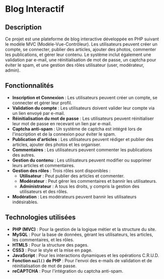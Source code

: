 # Blog Interactif

## Description

Ce projet est une plateforme de blog interactive développée en PHP suivant le modèle MVC (Modèle-Vue-Contrôleur). Les utilisateurs peuvent créer un compte, se connecter, publier des articles, ajouter des photos, commenter les publications, et gérer leur contenu. Le système inclut également une validation par e-mail, une réinitialisation de mot de passe, un captcha pour éviter le spam, et une gestion des rôles utilisateur (user, modérateur, admin).

## Fonctionnalités

- **Inscription et Connexion** : Les utilisateurs peuvent créer un compte, se connecter et gérer leur profil.
- **Validation du compte** : Les utilisateurs doivent valider leur compte via un lien envoyé par e-mail.
- **Réinitialisation du mot de passe** : Les utilisateurs peuvent réinitialiser leur mot de passe en recevant un lien par e-mail.
- **Captcha anti-spam** : Un système de captcha est intégré lors de l'inscription et de la connexion pour éviter le spam.
- **Publication d'articles** : Les utilisateurs peuvent rédiger et publier des articles, ajouter des photos et les organiser.
- **Commentaires** : Les utilisateurs peuvent commenter les publications des autres.
- **Gestion du contenu** : Les utilisateurs peuvent modifier ou supprimer leurs articles et commentaires.
- **Gestion des rôles** : Trois rôles sont disponibles :
  - **Utilisateur** : Peut publier des articles et commenter.
  - **Modérateur** : Peut gérer les commentaires et bannir les utilisateurs.
  - **Administrateur** : A tous les droits, y compris la gestion des utilisateurs et des rôles.
- **Modération** : Les modérateurs peuvent bannir les utilisateurs indésirables.

## Technologies utilisées

- **PHP (MVC)** : Pour la gestion de la logique métier et la structure du site.
- **MySQL** : Pour la base de données, gérant les utilisateurs, les articles, les commentaires, et les rôles.
- **HTML5** : Pour la structure des pages.
- **CSS3** : Pour le style et la mise en page.
- **JavaScript** : Pour les interactions dynamiques et les opérations C.R.U.D.
- **Fonction `mail()` de PHP** : Pour l'envoi des e-mails de validation et de réinitialisation de mot de passe.
- **reCAPTCHA** : Pour l'intégration du captcha anti-spam.
